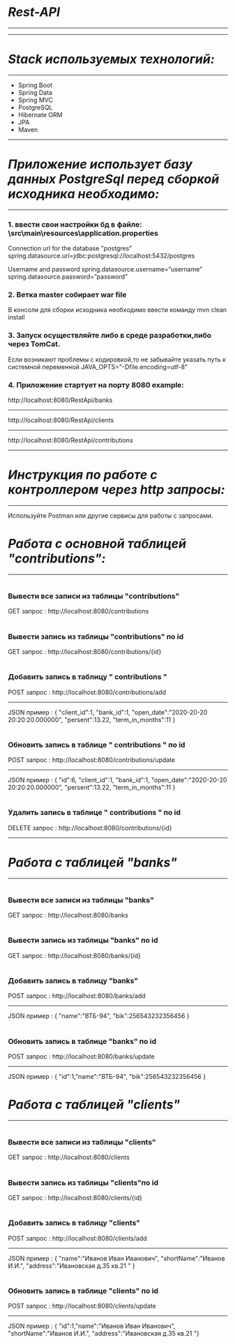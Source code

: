 # ***Rest-API***
-----------------------------------
-----------------------------------
# ***Stack используемых технологий:***
-----------------------------------
- Spring Boot
- Spring Data
- Spring MVC
- PostgreSQL
- Hibernate ORM
- JPA
- Maven
***
# 
# 
# ***Приложение использует базу данных PostgreSql перед сборкой исходника необходимо:***
-----------------------------------

### 1. ввести свои настройки бд в файле: \src\main\resources\application.properties 

Connection url for the database "postgres" spring.datasource.url=jdbc:postgresql://localhost:5432/postgres

Username and password spring.datasource.username=”username” spring.datasource.password=”password”

### 2. Ветка master собирает war file 
В консоли для сборки исходника необходимо ввести команду mvn clean install

### 3. Запуск осуществляйте либо в среде разработки,либо через TomCat. 
Если возникают проблемы с кодировкой,то не забывайте указать путь к системной переменной JAVA_OPTS="-Dfile.encoding=utf-8"

### 4. Приложение стартует на порту 8080 example: 

http://localhost:8080/RestApi/banks
***
http://localhost:8080/RestApi/clients
***
http://localhost:8080/RestApi/contributions
***
# 
# 
# ***Инструкция по работе с контроллером через http запросы:***
-----------------------------------
Используйте Postman или другие сервисы для работы с запросами.
# 
# 
# ***Работа с основной таблицей "contributions":***
-----------------------------------
# 
### Вывести все записи из таблицы "contributions"
GET запрос : http://localhost:8080/contributions
# 
### Вывести запись из таблицы "contributions" по id
GET запрос : http://localhost:8080/contributions/{id}
# 
### Добавить запись в таблицу " contributions " 
POST запрос : http://localhost:8080/contributions/add
***
JSON пример : {
 "client_id":1,
 "bank_id":1,
 "open_date":"2020-20-20 20:20:20.000000",
 "persent":13.22,
 "term_in_months":11
 }
# 
### Обновить запись в таблице " contributions "  по id
POST запрос : http://localhost:8080/contributions/update
***
JSON пример : {
 "id":6,
 "client_id":1,
 "bank_id":1,
 "open_date":"2020-20-20 20:20:20.000000",
 "persent":13.22,
 "term_in_months":11
 }
# 
### Удалить запись в таблице " contributions "  по id
DELETE запрос : http://localhost:8080/contributions/{id}
***
# 
# 
# ***Работа с таблицей "banks"***
-----------------------------------
# 
### Вывести все записи из таблицы "banks"
GET запрос : http://localhost:8080/banks
# 
### Вывести запись из таблицы "banks" по id
GET запрос : http://localhost:8080/banks/{id}
# 
### Добавить запись в таблицу "banks"
POST запрос : http://localhost:8080/banks/add
***
JSON пример : {
 "name":"ВТБ-94",
 "bik":256543232356456
 }
# 
### Обновить запись в таблице "banks" по id
POST запрос : http://localhost:8080/banks/update
***
JSON пример : {
 "id":1,"name":"ВТБ-94",
 "bik":256543232356456
 }
# 
# 
# ***Работа с таблицей "clients"***
-----------------------------------
# 
### Вывести все записи из таблицы "clients"
GET запрос : http://localhost:8080/clients
# 
### Вывести запись из таблицы "clients"по id
GET запрос : http://localhost:8080/clients/{id}
# 
### Добавить запись в таблицу "clients"
POST запрос : http://localhost:8080/clients/add
***
JSON пример : {
 "name":"Иванов Иван Иванович",
 "shortName":"Иванов И.И.",
 "address":"Ивановская д.35 кв.21 "
 }
# 
### Обновить запись в таблице "clients"  по id
POST запрос : http://localhost:8080/clients/update
***
JSON пример : {
 "id":1,"name":"Иванов Иван Иванович",
 "shortName":"Иванов И.И.",
 "address":"Ивановская д.35 кв.21 "}
 
